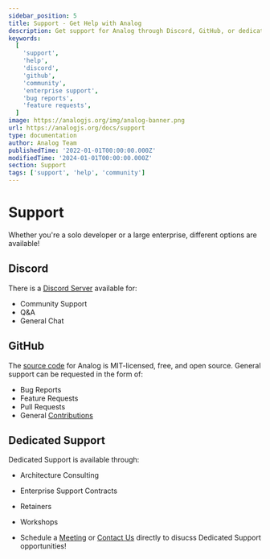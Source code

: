 ```yaml
---
sidebar_position: 5
title: Support - Get Help with Analog
description: Get support for Analog through Discord, GitHub, or dedicated support options. Find community help, report bugs, request features, and access enterprise support.
keywords:
  [
    'support',
    'help',
    'discord',
    'github',
    'community',
    'enterprise support',
    'bug reports',
    'feature requests',
  ]
image: https://analogjs.org/img/analog-banner.png
url: https://analogjs.org/docs/support
type: documentation
author: Analog Team
publishedTime: '2022-01-01T00:00:00.000Z'
modifiedTime: '2024-01-01T00:00:00.000Z'
section: Support
tags: ['support', 'help', 'community']
---
```


# Support

Whether you're a solo developer or a large enterprise, different options are available!

## Discord

There is a [Discord Server](https://chat.analogjs.org) available for:

- Community Support
- Q&A
- General Chat

## GitHub

The [source code](https://github.com/analogjs/analog) for Analog is MIT-licensed, free, and open source. General support can be requested in the form of:

- Bug Reports
- Feature Requests
- Pull Requests
- General [Contributions](/docs/contributing)

## Dedicated Support

Dedicated Support is available through:

- Architecture Consulting
- Enterprise Support Contracts
- Retainers
- Workshops

- Schedule a [Meeting](https://calendly.com/brandontroberts/session) or [Contact Us](mailto:support@analogjs.org?subject=Dedicated+Support) directly to disucss Dedicated Support opportunities!
